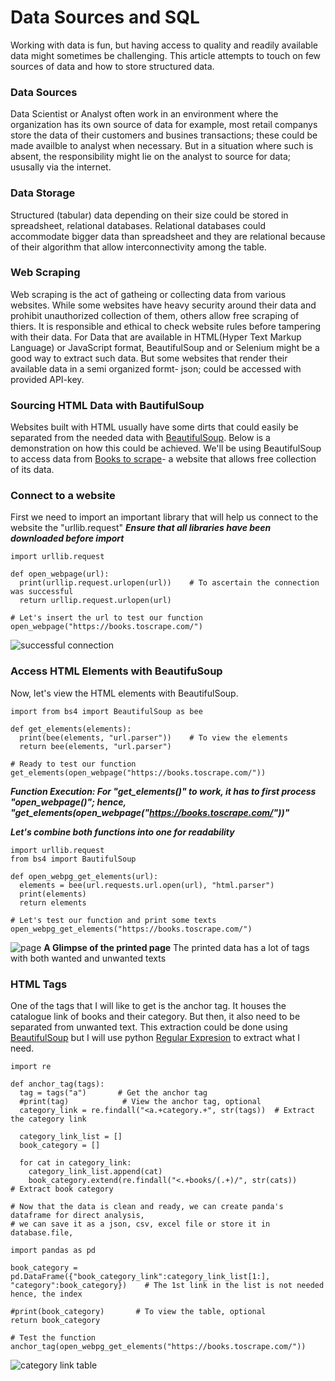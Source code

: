 # Data Sources and SQL
Working with data is fun, but having access to quality and readily available data might sometimes be challenging. This article attempts to touch on few sources of data and how to store structured data.

### Data Sources
Data Scientist or Analyst often work in an environment where the organization has its own source of data for example, most retail companys store the data of their customers and busines transactions; these could be made availble to analyst when necessary. But in a situation where such is absent, the responsibility might lie on the analyst to source for data; ususally via the internet.

### Data Storage
Structured (tabular) data depending on their size could be stored in spreadsheet, relational databases. Relational databases could accommodate bigger data than  spreadsheet and they are relational because of their algorithm that allow interconnectivity among the table.

### Web Scraping
Web scraping is the act of gatheing or collecting data from various websites. While some websites have heavy security around their data and prohibit unauthorized collection of them, others allow free scraping of thiers. It is responsible and ethical to check website rules before tampering with their data. For Data that are available in HTML(Hyper Text Markup Language) or JavaScript format, BeautifulSoup and or Selenium might be a good way to extract such data. But some websites that render their available data in a semi organized formt- json; could be accessed with provided API-key. 

### Sourcing HTML Data with BautifulSoup
Websites built with HTML usually have some dirts that could easily be separated from the needed data with [BeautifulSoup](https://www.crummy.com/software/BeautifulSoup/bs4/doc). Below is a demonstration on how this could be achieved. We'll be using BeautifulSoup to access data from [Books to scrape](https://books.toscrape.com/)- a website that allows free collection of its data.


### Connect to a website 
First we need to import an important library that will help us connect to the website the "urllib.request"
***Ensure that all libraries have been downloaded before import***
```
import urllib.request

def open_webpage(url):
  print(urllip.request.urlopen(url))    # To ascertain the connection was successful
  return urllip.request.urlopen(url)

# Let's insert the url to test our function
open_webpage("https://books.toscrape.com/")
```

![successful connection]()

### Access HTML Elements with BeautifuSoup
Now, let's view the HTML elements with BeautifulSoup.
```
import from bs4 import BeautifulSoup as bee

def get_elements(elements):
  print(bee(elements, "url.parser"))    # To view the elements 
  return bee(elements, "url.parser")

# Ready to test our function
get_elements(open_webpage("https://books.toscrape.com/"))
```
***Function Execution: For "get_elements()" to work, it has to first process "open_webpage()"; hence, "get_elements(open_webpage("https://books.toscrape.com/"))"***


***Let's combine both functions into one for readability***
```
import urllib.request
from bs4 import BautifulSoup

def open_webpg_get_elements(url):
  elements = bee(url.requests.url.open(url), "html.parser")
  print(elements)
  return elements

# Let's test our function and print some texts
open_webpg_get_elements("https://books.toscrape.com/")

```
![page]()
**A Glimpse of the printed page**
The printed data has a lot of tags with both wanted and unwanted texts

### HTML Tags
One of the tags that I will like to get is the anchor tag. It houses the catalogue link of books and their category. But then, it also need to be separated from unwanted text. This extraction could be done using [BeautifulSoup](https://www.crummy.com/software/BeautifulSoup/bs4/doc/#navigating-using-tag-names) but I will use python [Regular Expresion](https://docs.python.org/3/library/re.html) to extract what I need.

```
import re

def anchor_tag(tags):
  tag = tags("a")       # Get the anchor tag
  #print(tag)            # View the anchor tag, optional
  category_link = re.findall("<a.+category.+", str(tags))  # Extract the category link

  category_link_list = []
  book_category = []

  for cat in category_link:
    category_link_list.append(cat)
    book_category.extend(re.findall("<.+books/(.+)/", str(cats))      # Extract book category

# Now that the data is clean and ready, we can create panda's dataframe for direct analysis,
# we can save it as a json, csv, excel file or store it in database.file, 

import pandas as pd

book_category = pd.DataFrame({"book_category_link":category_link_list[1:], "category":book_category})    # The 1st link in the list is not needed hence, the index

#print(book_category)       # To view the table, optional
return book_category

# Test the function
anchor_tag(open_webpg_get_elements("https://books.toscrape.com/"))

```


![category link table]() 




